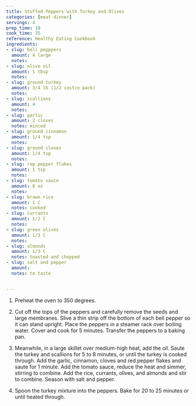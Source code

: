 ```yaml
---
title: Stuffed Peppers with Turkey and Olives
categories: [meat dinner]
servings: 4
prep_time: 10
cook_time: 35
reference: Healthy Eating Cookbook
ingredients:
- slug: bell pepppers
  amount: 4 large
  notes:
- slug: olive oil
  amount: 1 tbsp
  notes:
- slug: ground turkey
  amount: 3/4 lb (1/2 costco pack)
  notes:
- slug: scallions
  amount: 4
  notes:
- slug: garlic
  amount: 2 cloves
  notes: minced
- slug: ground cinnamon
  amount: 1/4 tsp
  notes:
- slug: ground cloves
  amount: 1/4 tsp
  notes:
- slug: rep pepper flakes
  amount: 1 tsp
  notes:
- slug: tomato sauce
  amount: 8 oz
  notes:
- slug: brown rice
  amount: 1 C
  notes: cooked
- slug: currants
  amount: 1/2 C
  notes:
- slug: green olives
  amount: 1/3 C
  notes:
- slug: almonds
  amount: 1/3 C
  notes: toasted and chopped
- slug: salt and pepper
  amount:
  notes: to taste


---
```


1. Preheat the oven to 350 degrees.

2. Cut off the tops of the peppers and carefully remove the seeds and large membranes. Slive a thin strip off the bottom of each bell pepper so it can stand upright. Place the peppers in a steamer rack over boiling water. Cover and cook for 5 minutes. Transfer the peppers to a baking pan.

3. Meanwhile, in a large skillet over medium-high heat, add the oil. Saute the turkey and scallions for 5 to 8 minutes, or until the turkey is cooked through. Add the garlic, cinnamon, cloves and red pepper flakes and saute for 1 minute. Add the tomato sauce, reduce the heat and simmer, stirring to combine. Add the rice, currants, olives, and almonds and stir to combine. Season with salt and pepper.

4. Spoon the turkey mixture into the peppers. Bake for 20 to 25 minutes or until heated through.
